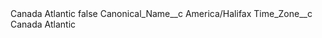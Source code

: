 <?xml version="1.0" encoding="UTF-8"?>
<CustomMetadata xmlns="http://soap.sforce.com/2006/04/metadata" xmlns:xsi="http://www.w3.org/2001/XMLSchema-instance" xmlns:xsd="http://www.w3.org/2001/XMLSchema">
    <label>Canada Atlantic</label>
    <protected>false</protected>
    <values>
        <field>Canonical_Name__c</field>
        <value xsi:type="xsd:string">America/Halifax</value>
    </values>
    <values>
        <field>Time_Zone__c</field>
        <value xsi:type="xsd:string">Canada Atlantic</value>
    </values>
</CustomMetadata>
